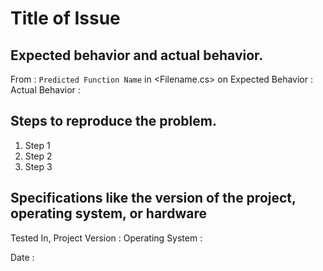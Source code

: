 # Title of Issue

## Expected behavior and actual behavior.

From : `Predicted Function Name` in <Filename.cs> on <Scene Name.unity>
Expected Behavior :
Actual Behavior :

## Steps to reproduce the problem.

1. Step 1
2. Step 2
3. Step 3

## Specifications like the version of the project, operating system, or hardware

Tested In,
Project Version : <commit name>
Operating System :

Date :
